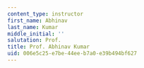```yaml
---
content_type: instructor
first_name: Abhinav
last_name: Kumar
middle_initial: ''
salutation: Prof.
title: Prof. Abhinav Kumar
uid: 006e5c25-e7be-44ee-b7a0-e39b494bf627
---
```

